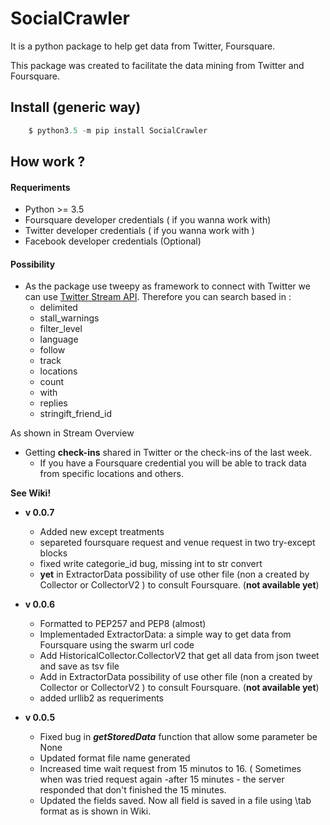 # SocialCrawler
It is a python package to help get data from Twitter, Foursquare.

This package was created to facilitate the data mining from Twitter and Foursquare.

## Install (generic way)

```python
	$ python3.5 -m pip install SocialCrawler
```

## How work ?

#### Requeriments

 - Python >= 3.5 
 - Foursquare developer  credentials ( if you wanna work with)
 - Twitter developer credentials ( if you wanna work with )
 - Facebook developer credentials (Optional)

#### Possibility

 - As the package use tweepy as framework to connect with Twitter we can use [Twitter Stream API](https://dev.twitter.com/streaming/overview). Therefore you can search based in :
    -  delimited
    -  stall_warnings
    -  filter_level
    -  language
    -  follow
    -  track
    -  locations
    -  count
    -  with
    -  replies
    -  stringift_friend_id


As shown in Stream Overview

- Getting **check-ins** shared in Twitter or the check-ins of the last week.
    -  If you have a Foursquare credential you will be able to track data from specific locations and others. 

**See Wiki!**

- **v 0.0.7**
    - Added new except treatments 
    - separeted foursquare request and venue request in two try-except blocks
    - fixed write categorie_id bug, missing int to str convert
    - **yet** in ExtractorData possibility of use other file (non a created by Collector or CollectorV2 ) to consult
    Foursquare. (**not available yet**)
    

- **v 0.0.6**
	- Formatted to PEP257 and PEP8 (almost)
	- Implementaded ExtractorData: a simple way to get data from Foursquare using the swarm url code
	- Add  HistoricalCollector.CollectorV2 that get all data from json tweet and save as tsv file
    - Add in ExtractorData possibility of use other file (non a created by Collector or CollectorV2 ) to consult
    Foursquare. (**not available yet**)
    - added urllib2 as requeriments


- **v 0.0.5**
	- Fixed bug in ***getStoredData*** function that allow some parameter be None
	- Updated format file name generated 
	- Increased time wait request from 15 minutos to 16. ( Sometimes when was tried request again -after 15 minutes - the server responded that don't finished the 15 minutes.
	- Updated the fields saved. Now all field is saved in a file using \tab format as is shown in Wiki.

